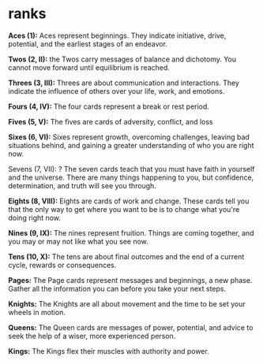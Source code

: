 # ranks
**Aces (1):** Aces represent beginnings. They indicate initiative, drive, potential, and the earliest stages of an endeavor.

**Twos (2, II):** the Twos carry messages of balance and dichotomy. You cannot move forward until equilibrium is reached.

**Threes (3, III):** Threes are about communication and interactions. They indicate the influence of others over your life, work, and emotions.

**Fours (4, IV):** The four cards represent a break or rest period.

**Fives (5, V):** The fives are cards of adversity, conflict, and loss

**Sixes (6, VI):** Sixes represent growth, overcoming challenges, leaving bad situations behind, and gaining a greater understanding of who you are right now.

Sevens (7, VII): ? 
The seven cards teach that you must have faith in yourself and the universe. There are many things happening to you, but confidence, determination, and truth will see you through.

**Eights (8, VIII):** Eights are cards of work and change. These cards tell you that the only way to get where you want to be is to change what you're doing right now.

**Nines (9, IX):** The nines represent fruition. Things are coming together, and you may or may not like what you see now.

**Tens (10, X):** The tens are about final outcomes and the end of a current cycle, rewards or consequences.

**Pages:** The Page cards represent messages and beginnings, a new phase. Gather all the information you can before you take your next steps.

**Knights:** The Knights are all about movement and the time to be set your wheels in motion.

**Queens:** The Queen cards are messages of power, potential, and advice to seek the help of a wiser, more experienced person.

**Kings:** The Kings flex their muscles with authority and power.